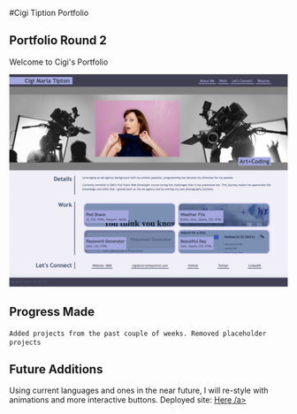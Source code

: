 #Cigi Tiption Portfolio

## Portfolio Round 2

Welcome to Cigi's Portfolio

![Demo Image](assets/images/02-portfolio-demo.jpg?raw=true "Demo Image")

## Progress Made

```
Added projects from the past couple of weeks. Removed placeholder projects 
```


## Future Additions

Using current languages and ones in the near future, I will re-style with animations and more interactive buttons.
Deployed site: <a href ="https://mirrorlessmind.github.io/CigiPortfolio/">Here /a>






